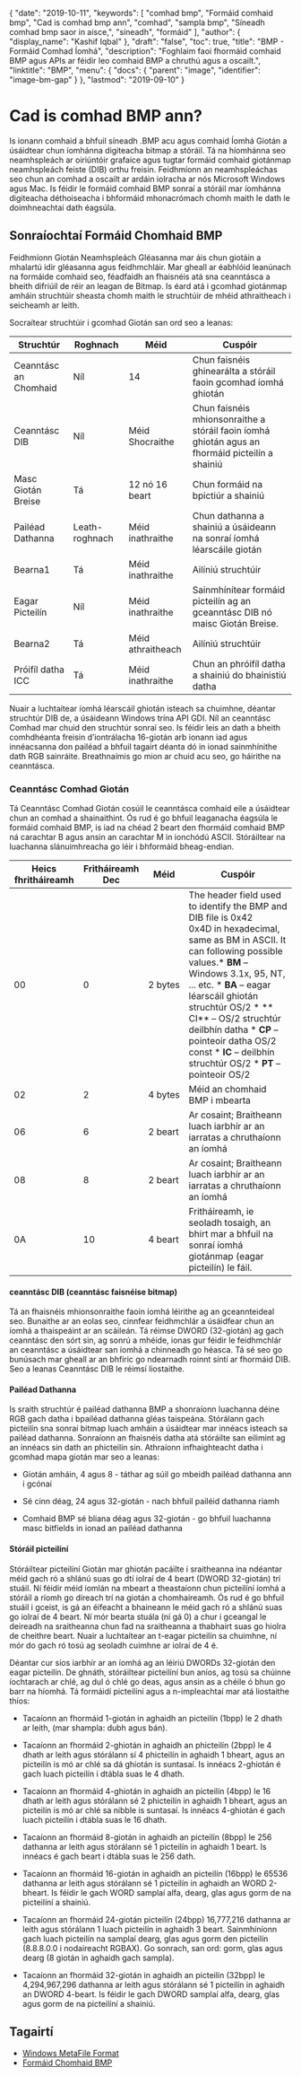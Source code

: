 {
  "date": "2019-10-11",
  "keywords": [
"comhad bmp",
"Formáid comhaid bmp",
"Cad is comhad bmp ann",
"comhad",
"sampla bmp",
"Síneadh comhad bmp saor in aisce,",
"síneadh",
"formáid"
],
  "author": {
    "display_name": "Kashif Iqbal"
},
  "draft": "false",
  "toc": true,
  "title": "BMP - Formáid Comhad Íomhá",
  "description": "Foghlaim faoi fhormáid comhaid BMP agus APIs ar féidir leo comhaid BMP a chruthú agus a oscailt.",
  "linktitle": "BMP",
  "menu": {
    "docs": {
      "parent": "image",
      "identifier": "image-bm-gap"
}
},
  "lastmod": "2019-09-10"
}

# Cad is comhad BMP ann? #

Is ionann comhaid a bhfuil síneadh .BMP acu agus comhaid Íomhá Giotán a úsáidtear chun íomhánna digiteacha bitmap a stóráil. Tá na híomhánna seo neamhspleách ar oiriúntóir grafaice agus tugtar formáid comhaid giotánmap neamhspleách feiste (DIB) orthu freisin. Feidhmíonn an neamhspleáchas seo chun an comhad a oscailt ar ardáin iolracha ar nós Microsoft Windows agus Mac. Is féidir le formáid comhaid BMP sonraí a stóráil mar íomhánna digiteacha déthoiseacha i bhformáid mhonacrómach chomh maith le dath le doimhneachtaí dath éagsúla.

## Sonraíochtaí Formáid Chomhaid BMP ##

Feidhmíonn Giotán Neamhspleách Gléasanna mar áis chun giotáin a mhalartú idir gléasanna agus feidhmchláir. Mar gheall ar éabhlóid leanúnach na formáide comhaid seo, féadfaidh an fhaisnéis atá sna ceanntásca a bheith difriúil de réir an leagan de Bitmap. Is éard atá i gcomhad giotánmap amháin struchtúir sheasta chomh maith le struchtúir de mhéid athraitheach i seicheamh ar leith.

Socraítear struchtúir i gcomhad Giotán san ord seo a leanas:


|Struchtúr|Roghnach|Méid|Cuspóir
---|---|---|---|
|Ceanntásc an Chomhaid|Níl|14|Chun faisnéis ghinearálta a stóráil faoin gcomhad íomhá ghiotán
| Ceanntásc DIB|Níl|Méid Shocraithe|Chun faisnéis mhionsonraithe a stóráil faoin íomhá ghiotán agus an fhormáid picteilín a shainiú
|Masc Giotán Breise|Tá|12 nó 16 beart|Chun formáid na bpictiúr a shainiú
|Pailéad Dathanna|Leath-roghnach|Méid inathraithe|Chun dathanna a shainiú a úsáideann na sonraí íomhá léarscáile giotán
|Bearna1|Tá|Méid inathraithe|Ailíniú struchtúir
|Eagar Picteilín|Níl|Méid inathraithe|Sainmhínítear formáid picteilín ag an gceanntásc DIB nó maisc Giotán Breise.
|Bearna2|Tá|Méid athraitheach|Ailíniú struchtúir
|Próifíl datha ICC|Tá|Méid inathraithe|Chun an phróifíl datha a shainiú do bhainistiú datha

Nuair a luchtaítear íomhá léarscáil ghiotán isteach sa chuimhne, déantar struchtúr DIB de, a úsáideann Windows trína API GDI. Níl an ceanntásc Comhad mar chuid den struchtúr sonraí seo. Is féidir leis an dath a bheith comhdhéanta freisin d’iontrálacha 16-giotán arb ionann iad agus innéacsanna don pailéad a bhfuil tagairt déanta dó in ionad sainmhínithe dath RGB sainráite. Breathnaímis go mion ar chuid acu seo, go háirithe na ceanntásca.

### Ceanntásc Comhad Giotán ###

Tá Ceanntásc Comhad Giotán cosúil le ceanntásca comhaid eile a úsáidtear chun an comhad a shainaithint. Ós rud é go bhfuil leaganacha éagsúla le formáid comhaid BMP, is iad na chéad 2 beart den fhormáid comhaid BMP ná carachtar B agus ansin an carachtar M in ionchódú ASCII. Stóráiltear na luachanna slánuimhreacha go léir i bhformáid bheag-endian.

|Heics fhritháireamh|Fritháireamh Dec|Méid|Cuspóir
---|---|---|---|
|00|0|2 bytes|The header field used to identify the BMP and DIB file is 0x42 0x4D in hexadecimal, same as BM in ASCII. It can following possible values.* **BM** – Windows 3.1x, 95, NT, ... etc. * **BA** – eagar léarscáil ghiotán struchtúr OS/2 * ** CI** – OS/2 struchtúr deilbhín datha * **CP** – pointeoir datha OS/2 const * **IC** – deilbhín struchtúr OS/2 * **PT** – pointeoir OS/2
|02|2|4 bytes|Méid an chomhaid BMP i mbearta
|06|6|2 beart|Ar cosaint; Braitheann luach iarbhír ar an iarratas a chruthaíonn an íomhá
|08|8|2 beart|Ar cosaint; Braitheann luach iarbhír ar an iarratas a chruthaíonn an íomhá
|0A|10|4 beart|Fritháireamh, ie seoladh tosaigh, an bhirt mar a bhfuil na sonraí íomhá giotánmap (eagar picteilín) le fáil.

#### ceanntásc DIB (ceanntásc faisnéise bitmap) ####

Tá an fhaisnéis mhionsonraithe faoin íomhá léirithe ag an gceannteideal seo. Bunaithe ar an eolas seo, cinnfear feidhmchlár a úsáidfear chun an íomhá a thaispeáint ar an scáileán. Tá réimse DWORD (32-giotán) ag gach ceanntásc den sórt sin, ag sonrú a mhéide, ionas gur féidir le feidhmchlár an ceanntásc a úsáidtear san íomhá a chinneadh go héasca. Tá sé seo go bunúsach mar gheall ar an bhfíric go ndearnadh roinnt síntí ar fhormáid DIB. Seo a leanas Ceanntásc DIB le réimsí liostaithe.

#### Pailéad Dathanna ####

Is sraith struchtúr é pailéad dathanna BMP a shonraíonn luachanna déine RGB gach datha i bpailéad dathanna gléas taispeána. Stórálann gach picteilín sna sonraí bitmap luach amháin a úsáidtear mar innéacs isteach sa pailéad dathanna. Sonraíonn an fhaisnéis datha atá stóráilte san eilimint ag an innéacs sin dath an phicteilín sin. Athraíonn infhaighteacht datha i gcomhad mapa giotán mar seo a leanas:

* Giotán amháin, 4 agus 8 - táthar ag súil go mbeidh pailéad dathanna ann i gcónaí

* Sé cinn déag, 24 agus 32-giotán - nach bhfuil pailéid dathanna riamh

* Comhaid BMP sé bliana déag agus 32-giotán - go bhfuil luachanna masc bitfields in ionad an pailéad dathanna


#### Stóráil picteilíní ####

Stóráiltear picteilíní Giotán mar ghiotán pacáilte i sraitheanna ina ndéantar méid gach ró a shlánú suas go dtí iolraí de 4 beart (DWORD 32-giotán) trí stuáil. Ní féidir méid iomlán na mbeart a theastaíonn chun picteilíní íomhá a stóráil a ríomh go díreach trí na giotán a chomhaireamh. Ós rud é go bhfuil stuáil i gceist, is gá an éifeacht a bhaineann le méid gach ró a shlánú suas go iolraí de 4 beart. Ní mór bearta stuála (ní gá 0) a chur i gceangal le deireadh na sraitheanna chun fad na sraitheanna a thabhairt suas go hiolra de cheithre beart. Nuair a luchtaítear an t-eagar picteilín sa chuimhne, ní mór do gach ró tosú ag seoladh cuimhne ar iolraí de 4 é.

Déantar cur síos iarbhír ar an íomhá ag an léiriú DWORDs 32-giotán den eagar picteilín. De ghnáth, stóráiltear picteilíní bun aníos, ag tosú sa chúinne íochtarach ar chlé, ag dul ó chlé go deas, agus ansin as a chéile ó bhun go barr na híomhá. Tá formáidí picteilíní agus a n-impleachtaí mar atá liostaithe thíos:

* Tacaíonn an fhormáid 1-giotán in aghaidh an picteilín (1bpp) le 2 dhath ar leith, (mar shampla: dubh agus bán).

* Tacaíonn an fhormáid 2-ghiotán in aghaidh an phicteilín (2bpp) le 4 dhath ar leith agus stórálann sí 4 phicteilín in aghaidh 1 bheart, agus an picteilín is mó ar chlé sa dá ghiotán is suntasaí. Is innéacs 2-ghiotán é gach luach picteilín i dtábla suas le 4 dhath.

* Tacaíonn an fhormáid 4-ghiotán in aghaidh an picteilín (4bpp) le 16 dhath ar leith agus stórálann sé 2 phicteilín in aghaidh 1 bheart, agus an picteilín is mó ar chlé sa nibble is suntasaí. Is innéacs 4-ghiotán é gach luach picteilín i dtábla suas le 16 dhath.

* Tacaíonn an fhormáid 8-giotán in aghaidh an picteilín (8bpp) le 256 dathanna ar leith agus stórálann sé 1 picteilín in aghaidh 1 beart. Is innéacs é gach beart i dtábla suas le 256 dath.

* Tacaíonn an fhormáid 16-giotán in aghaidh an picteilín (16bpp) le 65536 dathanna ar leith agus stórálann sé 1 picteilín in aghaidh an WORD 2-bheart. Is féidir le gach WORD samplaí alfa, dearg, glas agus gorm de na picteilíní a shainiú.

* Tacaíonn an fhormáid 24-giotán picteilín (24bpp) 16,777,216 dathanna ar leith agus stórálann 1 luach picteilín in aghaidh 3 beart. Sainmhíníonn gach luach picteilín na samplaí dearg, glas agus gorm den picteilín (8.8.8.0.0 i nodaireacht RGBAX). Go sonrach, san ord: gorm, glas agus dearg (8 giotán in aghaidh gach sampla).

* Tacaíonn an fhormáid 32-giotán in aghaidh an picteilín (32bpp) le 4,294,967,296 dathanna ar leith agus stórálann sé 1 picteilín in aghaidh an DWORD 4-beart. Is féidir le gach DWORD samplaí alfa, dearg, glas agus gorm de na picteilíní a shainiú.


## Tagairtí ##

* [Windows MetaFile Format](https://learn.microsoft.com/en-us/openspecs/windows_protocols/ms-wmf/4813e7fd-52d0-4f42-965f-228c8b7488d2)
* [Formáid Chomhaid BMP]( https://en.wikipedia.org/wiki/BMP_file_format )


